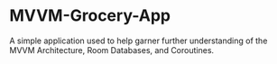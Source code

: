 # MVVM-Grocery-App
A simple application used to help garner further understanding of the MVVM Architecture, Room Databases, and Coroutines.
